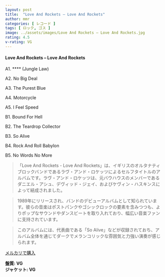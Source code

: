 ```yaml
---
layout: post
title:  "Love And Rockets – Love And Rockets"
author: mmr
categories: [ レコード ]
tags: [ ロック, ゴス ]
image: ../assets/images/Love And Rockets – Love And Rockets.jpg
rating: 4.5
v-rating: VG
---
```


#### Love And Rockets – Love And Rockets

A1. **** (Jungle Law)

A2. No Big Deal

A3. The Purest Blue

A4. Motorcycle

A5. I Feel Speed

B1. Bound For Hell

B2. The Teardrop Collector

B3. So Alive

B4. Rock And Roll Babylon

B5. No Words No More

> 「Love And Rockets - Love And Rockets」は、イギリスのオルタナティブロックバンドであるラヴ・アンド・ロケッツによるセルフタイトルのアルバムです。ラヴ・アンド・ロケッツは、元バウハウスのメンバーであるダニエル・アシュ、デヴィッド・ジェイ、およびケヴィン・ハスキンスによって結成されました。

> 1989年にリリースされ、バンドのデビューアルバムとして知られています。彼らの音楽はポストパンクやゴシックロックの要素を含みつつも、よりポップなサウンドやダンスビートを取り入れており、幅広い音楽ファンに支持されています。

> このアルバムには、代表曲である「So Alive」などが収録されておち、アルバム全体を通じてダークでメランコリックな雰囲気と力強い演奏が感じられます。



[メルカリで購入](https://jp.mercari.com/item/m80234913290)


<div class="mt-4 mb-4 d-flex align-items-center">
<strong class="mr-1">盤質: VG</strong>
</div>
<div class="mt-4 mb-4 d-flex align-items-center">
<strong class="mr-1">ジャケット: VG</strong>
</div>